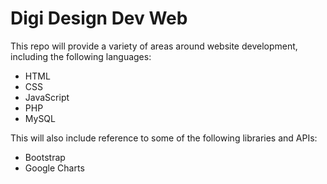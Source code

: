 # Digi Design Dev Web
This repo will provide a variety of areas around website development, including the following languages:
- HTML
- CSS
- JavaScript
- PHP
- MySQL

This will also include reference to some of the following libraries and APIs:
- Bootstrap
- Google Charts